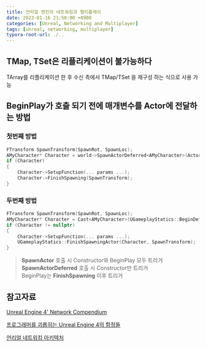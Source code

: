 ```yaml
---
title: 언리얼 엔진의 네트워킹과 멀티플레이
date: 2023-01-16 21:50:00 +0900
categories: [Unreal, Networking and Multiplayer]
tags: [unreal, networking, multiplayer]
typora-root-url: ./..
---
```


## **TMap, TSet은 리플리케이션이 불가능하다**

TArray를 리플리케이션 한 후 수신 측에서 TMap/TSet 을 재구성 하는 식으로 사용 가능



## BeginPlay가 호출 되기 전에 매개변수를 Actor에 전달하는 방법

### 첫번째 방법

```cpp
FTransform SpawnTransform(SpawnRot, SpawnLoc);
AMyCharacter* Character = world->SpawnActorDeferred<AMyCharacter>(ActorClass, SpawnTransform);
if (Character)
{
    Character->SetupFunction(... params ...);
    Character->FinishSpawning(SpawnTransform);
}
```



### 두번째 방법

```cpp
FTransform SpawnTransform(SpawnRot, SpawnLoc);
AMyCharacter* Character = Cast<AMyCharacter>(UGameplayStatics::BeginDeferredActorSpawnFromClass(this, DeferredActorClass, SpawnTransform));
if (Character != nullptr)
{
    Character->SetupFunction(... params ...);
    UGameplayStatics::FinishSpawningActor(Character, SpawnTransform);
}
```

> **SpawnActor** 호출 시 Constructor와 BeginPlay 모두 트리거<br>**SpawnActorDeferred** 호출 시 Constructor만 트리거<br>BeginPlay는 **FinishSpawning** 이후 트리거



## 참고자료

[Unreal Engine 4' Network Compendium](https://cedric-neukirchen.net/Downloads/Compendium/UE4_Network_Compendium_by_Cedric_eXi_Neukirchen.pdf)

[프로그래머를 괴롭히는 Unreal Engine 4의 함정들](https://youtu.be/o8TgvFPhUgE?si=BbKFPqcgEoVGXosG)

[언리얼 네트워킹 아키텍처](https://sites.google.com/site/techaht/trans/unreal-net-arch?pli=1)

